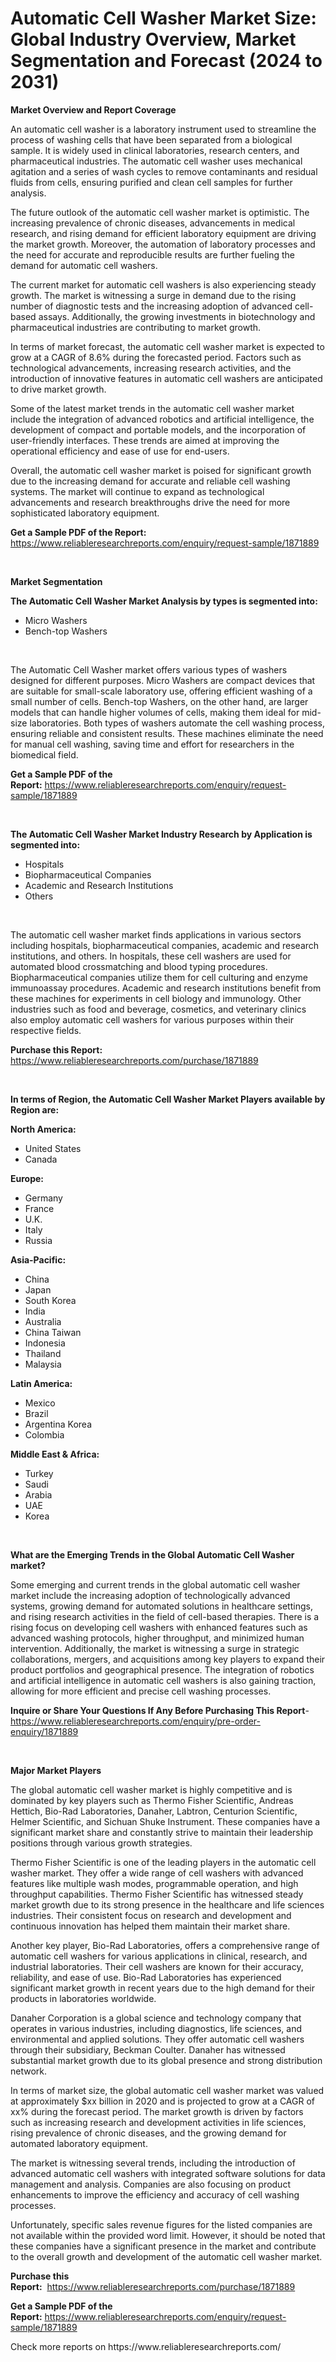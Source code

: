 <p><h1>Automatic Cell Washer Market Size: Global Industry Overview, Market Segmentation and Forecast (2024 to 2031)</h1></p><p><strong>Market Overview and Report Coverage</strong></p>
<p><p>An automatic cell washer is a laboratory instrument used to streamline the process of washing cells that have been separated from a biological sample. It is widely used in clinical laboratories, research centers, and pharmaceutical industries. The automatic cell washer uses mechanical agitation and a series of wash cycles to remove contaminants and residual fluids from cells, ensuring purified and clean cell samples for further analysis.</p><p>The future outlook of the automatic cell washer market is optimistic. The increasing prevalence of chronic diseases, advancements in medical research, and rising demand for efficient laboratory equipment are driving the market growth. Moreover, the automation of laboratory processes and the need for accurate and reproducible results are further fueling the demand for automatic cell washers.</p><p>The current market for automatic cell washers is also experiencing steady growth. The market is witnessing a surge in demand due to the rising number of diagnostic tests and the increasing adoption of advanced cell-based assays. Additionally, the growing investments in biotechnology and pharmaceutical industries are contributing to market growth.</p><p>In terms of market forecast, the automatic cell washer market is expected to grow at a CAGR of 8.6% during the forecasted period. Factors such as technological advancements, increasing research activities, and the introduction of innovative features in automatic cell washers are anticipated to drive market growth.</p><p>Some of the latest market trends in the automatic cell washer market include the integration of advanced robotics and artificial intelligence, the development of compact and portable models, and the incorporation of user-friendly interfaces. These trends are aimed at improving the operational efficiency and ease of use for end-users.</p><p>Overall, the automatic cell washer market is poised for significant growth due to the increasing demand for accurate and reliable cell washing systems. The market will continue to expand as technological advancements and research breakthroughs drive the need for more sophisticated laboratory equipment.</p></p>
<p><strong>Get a Sample PDF of the Report:</strong> <a href="https://www.reliableresearchreports.com/enquiry/request-sample/1871889">https://www.reliableresearchreports.com/enquiry/request-sample/1871889</a></p>
<p>&nbsp;</p>
<p><strong>Market Segmentation</strong></p>
<p><strong>The Automatic Cell Washer Market Analysis by types is segmented into:</strong></p>
<p><ul><li>Micro Washers</li><li>Bench-top Washers</li></ul></p>
<p>&nbsp;</p>
<p><p>The Automatic Cell Washer market offers various types of washers designed for different purposes. Micro Washers are compact devices that are suitable for small-scale laboratory use, offering efficient washing of a small number of cells. Bench-top Washers, on the other hand, are larger models that can handle higher volumes of cells, making them ideal for mid-size laboratories. Both types of washers automate the cell washing process, ensuring reliable and consistent results. These machines eliminate the need for manual cell washing, saving time and effort for researchers in the biomedical field.</p></p>
<p><strong>Get a Sample PDF of the Report:</strong>&nbsp;<a href="https://www.reliableresearchreports.com/enquiry/request-sample/1871889">https://www.reliableresearchreports.com/enquiry/request-sample/1871889</a></p>
<p>&nbsp;</p>
<p><strong>The Automatic Cell Washer Market Industry Research by Application is segmented into:</strong></p>
<p><ul><li>Hospitals</li><li>Biopharmaceutical Companies</li><li>Academic and Research Institutions</li><li>Others</li></ul></p>
<p>&nbsp;</p>
<p><p>The automatic cell washer market finds applications in various sectors including hospitals, biopharmaceutical companies, academic and research institutions, and others. In hospitals, these cell washers are used for automated blood crossmatching and blood typing procedures. Biopharmaceutical companies utilize them for cell culturing and enzyme immunoassay procedures. Academic and research institutions benefit from these machines for experiments in cell biology and immunology. Other industries such as food and beverage, cosmetics, and veterinary clinics also employ automatic cell washers for various purposes within their respective fields.</p></p>
<p><strong>Purchase this Report:</strong>&nbsp; <a href="https://www.reliableresearchreports.com/purchase/1871889">https://www.reliableresearchreports.com/purchase/1871889</a></p>
<p>&nbsp;</p>
<p><strong>In terms of Region, the Automatic Cell Washer Market Players available by Region are:</strong></p>
<p>
    <p> <strong> North America: </strong>
        <ul>
            <li>United States</li>
            <li>Canada</li>
        </ul>
        </p> 
    <p> <strong> Europe: </strong>
        <ul>
            <li>Germany</li>
            <li>France</li>
            <li>U.K.</li>
            <li>Italy</li>
            <li>Russia</li>
        </ul>
        </p> 
    <p> <strong> Asia-Pacific: </strong>
        <ul>
            <li>China</li>
            <li>Japan</li>
            <li>South Korea</li>
            <li>India</li>
            <li>Australia</li>
            <li>China Taiwan</li>
            <li>Indonesia</li>
            <li>Thailand</li>
            <li>Malaysia</li>
        </ul>
        </p> 
    <p> <strong> Latin America: </strong>
        <ul>
            <li>Mexico</li>
            <li>Brazil</li>
            <li>Argentina Korea</li>
            <li>Colombia</li>
        </ul>
        </p> 
    <p> <strong> Middle East & Africa: </strong>
        <ul>
            <li>Turkey</li>
            <li>Saudi</li>
            <li>Arabia</li>
            <li>UAE</li>
            <li>Korea</li>
        </ul>
    </p>
    </p>
<p>&nbsp;</p>
<p><strong>What are the Emerging Trends in the Global Automatic Cell Washer market?</strong></p>
<p><p>Some emerging and current trends in the global automatic cell washer market include the increasing adoption of technologically advanced systems, growing demand for automated solutions in healthcare settings, and rising research activities in the field of cell-based therapies. There is a rising focus on developing cell washers with enhanced features such as advanced washing protocols, higher throughput, and minimized human intervention. Additionally, the market is witnessing a surge in strategic collaborations, mergers, and acquisitions among key players to expand their product portfolios and geographical presence. The integration of robotics and artificial intelligence in automatic cell washers is also gaining traction, allowing for more efficient and precise cell washing processes.</p></p>
<p><strong>Inquire or Share Your Questions If Any Before Purchasing This Report</strong>- <a href="https://www.reliableresearchreports.com/enquiry/pre-order-enquiry/1871889">https://www.reliableresearchreports.com/enquiry/pre-order-enquiry/1871889</a></p>
<p>&nbsp;</p>
<p><strong>Major Market Players</strong></p>
<p><p>The global automatic cell washer market is highly competitive and is dominated by key players such as Thermo Fisher Scientific, Andreas Hettich, Bio-Rad Laboratories, Danaher, Labtron, Centurion Scientific, Helmer Scientific, and Sichuan Shuke Instrument. These companies have a significant market share and constantly strive to maintain their leadership positions through various growth strategies.</p><p>Thermo Fisher Scientific is one of the leading players in the automatic cell washer market. They offer a wide range of cell washers with advanced features like multiple wash modes, programmable operation, and high throughput capabilities. Thermo Fisher Scientific has witnessed steady market growth due to its strong presence in the healthcare and life sciences industries. Their consistent focus on research and development and continuous innovation has helped them maintain their market share.</p><p>Another key player, Bio-Rad Laboratories, offers a comprehensive range of automatic cell washers for various applications in clinical, research, and industrial laboratories. Their cell washers are known for their accuracy, reliability, and ease of use. Bio-Rad Laboratories has experienced significant market growth in recent years due to the high demand for their products in laboratories worldwide.</p><p>Danaher Corporation is a global science and technology company that operates in various industries, including diagnostics, life sciences, and environmental and applied solutions. They offer automatic cell washers through their subsidiary, Beckman Coulter. Danaher has witnessed substantial market growth due to its global presence and strong distribution network.</p><p>In terms of market size, the global automatic cell washer market was valued at approximately $xx billion in 2020 and is projected to grow at a CAGR of xx% during the forecast period. The market growth is driven by factors such as increasing research and development activities in life sciences, rising prevalence of chronic diseases, and the growing demand for automated laboratory equipment.</p><p>The market is witnessing several trends, including the introduction of advanced automatic cell washers with integrated software solutions for data management and analysis. Companies are also focusing on product enhancements to improve the efficiency and accuracy of cell washing processes.</p><p>Unfortunately, specific sales revenue figures for the listed companies are not available within the provided word limit. However, it should be noted that these companies have a significant presence in the market and contribute to the overall growth and development of the automatic cell washer market.</p></p>
<p><strong>Purchase this Report:</strong>&nbsp;&nbsp;<a href="https://www.reliableresearchreports.com/purchase/1871889">https://www.reliableresearchreports.com/purchase/1871889</a></p>
<p></p>
<p><strong>Get a Sample PDF of the Report:</strong>&nbsp;<a href="https://www.reliableresearchreports.com/enquiry/request-sample/1871889">https://www.reliableresearchreports.com/enquiry/request-sample/1871889</a></p>
<p>Check more reports on https://www.reliableresearchreports.com/</p>